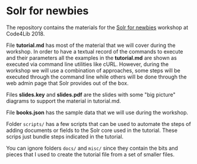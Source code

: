 # Solr for newbies

The repository contains the materials for the [Solr for newbies](http://2018.code4lib.org/workshops/solr-for-newbies) workshop at Code4Lib 2018.

File **tutorial.md** has most of the material that we will cover during the workshop. In order to have a textual record of the commands to execute and their parameters all the examples in the **tutorial.md** are shown as executed via command line utilities like cURL. However, during the workshop we will use a combination of approaches, some steps will be executed through the command line while others will be done through the web admin page that Solr provides out of the box.

Files **slides.key** and **slides.pdf** are the slides with some "big picture" diagrams to support the material in tutorial.md.

File **books.json** has the sample data that we will use during the workshop.

Folder `scripts/` has a few scripts that can be used to automate the steps of adding documents or fields to the Solr core used in the tutorial. These scrips just bundle steps indicated in the tutorial.

You can ignore folders `docs/` and `misc/` since they contain the bits and pieces that I used to create the tutorial file from a set of smaller files.
